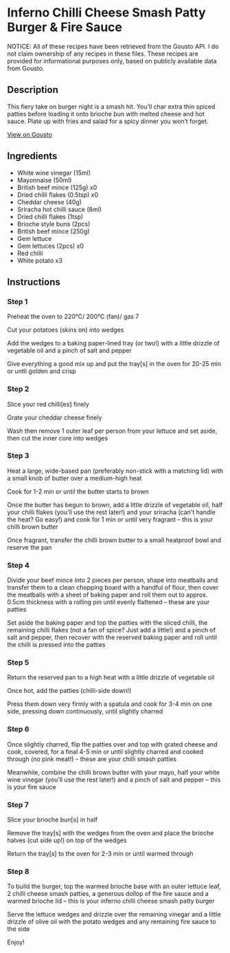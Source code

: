 # Inferno Chilli Cheese Smash Patty Burger & Fire Sauce

NOTICE: All of these recipes have been retrieved from the Gousto API. I do not claim ownership of any recipes in these files. These recipes are provided for informational purposes only, based on publicly available data from Gousto.

## Description

This fiery take on burger night is a smash hit. You’ll char extra thin spiced patties before loading it onto brioche bun with melted cheese and hot sauce. Plate up with fries and salad for a spicy dinner you won’t forget.

[View on Gousto](https://www.gousto.co.uk/recipes/cookbook/spicy-range-inferno-chilli-cheese-smash-patty-burger-fire-sauce)

## Ingredients

- White wine vinegar (15ml)
- Mayonnaise (50ml)
- British beef mince (125g) x0
- Dried chilli flakes (0.5tsp) x0
- Cheddar cheese (40g)
- Sriracha hot chilli sauce (8ml)
- Dried chilli flakes (1tsp)
- Brioche style buns (2pcs)
- British beef mince (250g)
- Gem lettuce
- Gem lettuces (2pcs) x0
- Red chilli
- White potato x3

## Instructions


### Step 1

Preheat the oven to 220°C/ 200°C (fan)/ gas 7

Cut your potatoes (skins on) into wedges

Add the wedges to a baking paper-lined tray (or two!) with a little drizzle of vegetable oil and a pinch of salt and pepper

Give everything a good mix up and put the tray[s] in the oven for 20-25 min or until golden and crisp


### Step 2

Slice your red chilli[es] finely

Grate your cheddar cheese finely

Wash then remove 1 outer leaf per person from your lettuce and set aside, then cut the inner core into wedges


### Step 3

Heat a large, wide-based pan (preferably non-stick with a matching lid) with a small knob of butter over a medium-high heat

Cook for 1-2 min or until the butter starts to brown

Once the butter has begun to brown, add a little drizzle of vegetable oil, half your chilli flakes (you'll use the rest later!) and your sriracha (can't handle the heat? Go easy!) and cook for 1 min or until very fragrant – this is your chilli brown butter

Once fragrant, transfer the chilli brown butter to a small heatproof bowl and reserve the pan


### Step 4

Divide your beef mince into 2 pieces per person, shape into meatballs and transfer them to a clean chopping board with a handful of flour, then cover the meatballs with a sheet of baking paper and roll them out to approx. 0.5cm thickness with a rolling pin until evenly flattened – these are your patties

Set aside the baking paper and top the patties with the sliced chilli, the remaining chilli flakes (not a fan of spice? Just add a little!) and a pinch of salt and pepper, then recover with the reserved baking paper and roll until the chilli is pressed into the patties


### Step 5

Return the reserved pan to a high heat with a little drizzle of vegetable oil

Once hot, add the patties (chilli-side down!)

Press them down very firmly with a spatula and cook for 3-4 min on one side, pressing down continuously, until slightly charred


### Step 6

Once slightly charred, flip the patties over and top with grated cheese and cook, covered, for a final 4-5 min or until slightly charred and cooked through (no pink meat!) – these are your chilli smash patties

Meanwhile, combine the chilli brown butter with your mayo, half your white wine vinegar (you'll use the rest later!) and a pinch of salt and pepper – this is your fire sauce


### Step 7

Slice your brioche bun[s] in half

Remove the tray[s] with the wedges from the oven and place the brioche halves (cut side up!) on top of the wedges

Return the tray[s] to the oven for 2-3 min or until warmed through

### Step 8

To build the burger, top the warmed brioche base with an outer lettuce leaf, 2 chilli cheese smash patties, a generous dollop of the fire sauce and a warmed brioche lid – this is your inferno chilli cheese smash patty burger

Serve the lettuce wedges and drizzle over the remaining vinegar and a little drizzle of olive oil with the potato wedges and any remaining fire sauce to the side

Enjoy!

